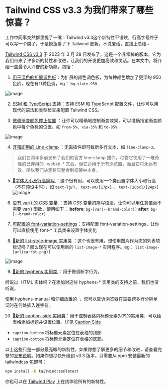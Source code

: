 # Tailwind CSS v3.3 为我们带来了哪些惊喜？

工作中同事突然群里提了一嘴：Tailwind v3.3这个新特性不错欸，行高字号终于可以写一个类了，于是摸鱼看了下 Tailwind 更新，不说废话，直接上总结~

[Tailwind CSS v3.3](https://tailwindcss.com/blog/tailwindcss-v3-3) 于 2023 年 3 月 28 日发布了，这是一个非常棒的版本，它为我们带来了许多新的特性和改进，让我们的开发更加高效和灵活。在本文中，将介绍一些最令人兴奋的新功能，包括：

1. [用于深色的扩展调色板](https://tailwindcss.com/blog/tailwindcss-v3-3#extended-color-palette-for-darker-darks)：为扩展的颜色调色板，为每种颜色增加了更深的 950 色阶，现在有11种色调，eg： `bg-slate-950`

![image](ipfs://bafkreielweltorekhrbei6domwmzn6gvk6jzjdv436eudm2k7wptgplcza)

2. [ESM 和 TypeScript 支持](https://tailwindcss.com/blog/tailwindcss-v3-3#esm-and-typescript-support)：支持 ESM 和 TypeScript 配置文件，让你可以用现代的语法和类型检查来配置 Tailwind CSS。

3. [微调渐变颜色停止位置](https://tailwindcss.com/blog/tailwindcss-v3-3#fine-tune-gradient-color-stop-positions) ：让你可以精确地控制渐变效果，可以准确指定渐变颜色中每个色标的位置。如 `from-5%`、`via-35%` 和 `to-85%` 

![image](ipfs://bafkreih3sqnpjd57nxxzbg6a7goe546gt5pycaanaohsoolbknugssqs5u)

4. [开箱即用的 Line-clamp](https://tailwindcss.com/blog/tailwindcss-v3-3#line-clamp-out-of-the-box) ：无需插件即可截断多行文本，如 `line-clamp-3`。 
> 我们在两年多前发布了我们的官方 line-clamp 插件，尽管它使用了一堆奇怪的已弃用的 -webkit-* 东西，但它适用于所有浏览器，而且它将永远有效，所以我们决定将它整合到框架中本身。

5. [🌟字体大小及行高简写 ](https://tailwindcss.com/blog/tailwindcss-v3-3#new-line-height-shorthand-for-font-size-utilities) ：这个很有用，可以使用一个类设置字体大小和行高（不在预设中时），如 `text-lg/7`、 `text-sm/[17px]` 、 `text-[20px]/[24px]`
![image](ipfs://bafkreidwfwf7e7c2ch4acqgp6ajgs6hk6jrznddejcttwl4mq3ulc4rrbi)

6. [没有 var() 的 CSS 变量 ](https://tailwindcss.com/blog/tailwindcss-v3-3#css-variables-without-the-var)：支持 CSS 变量的简写语法，让你可以用任意值而不需要 var() 函数，使用如下：
**before**:  `bg-[var(--brand-color)]`
**after**: `bg-[--brand-color]`

7. [可配置的 font-variation-settings](https://tailwindcss.com/blog/tailwindcss-v3-3#configure-font-variation-settings-for-custom-font-families)：支持配置 font-variation-settings，让你可以直接使用 font-* 工具类来设置字体变化

8. [🌟新的 list-style-image 实用类](https://tailwindcss.com/blog/tailwindcss-v3-3#new-list-style-image-utilities) ：这个也很有用，想使用图片作为您的列表项标记吗？那么现在可以使用新的 `list-image-*` 实用程序。eg：  `list-image-[url(carrot.png)]`

![image](ipfs://bafkreidqys3lkalcynkpr2wrm2opf4od6p5fhtlqqmtx4dqjevxuwg5kra)

9. [🌟新的 hyphens 实用类 ](https://tailwindcss.com/blog/tailwindcss-v3-3#new-hyphens-utilities)：用于微调断字行为。

听说过 &shy; HTML 实体吗？在添加对这些 hyphens-* 实用类的支持之前，我们也没听说。

使用 hyphens-manual 和仔细放置的 &shy; ，您可以告诉浏览器在需要跨多行分隔单词时在何处插入连字符。

10. [🌟新的 caption-side 实用类](https://tailwindcss.com/blog/tailwindcss-v3-3#new-caption-side-utilities)：用于控制表格内标题元素对齐的实用类，可以给表格添加标题并设置位置。详见 [Caption Side
](https://tailwindcss.com/docs/caption-side)
- `caption-bottom` 将标题元素定位在表格的顶部
- `caption-bottom` 将标题元素定位在表格的底部。



 
以上这些只是一部分最亮眼的新特性，如果你想了解更多的细节和改进，请查看完整的[发布说明](https://github.com/tailwindlabs/tailwindcss/releases/tag/v3.3.0)。如果你想尽快升级到 v3.3 版本，只需要从 npm 安装最新的 tailwindcss 包即可：

```bash
npm install -D tailwindcss@latest
```
你也可以在 [Tailwind Play](https://play.tailwindcss.com/) 上在线体验所有的新特性。